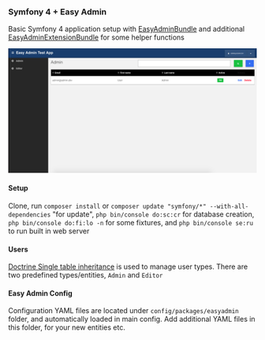 ### Symfony 4 + Easy Admin

Basic Symfony 4 application setup with [EasyAdminBundle](https://github.com/EasyCorp/EasyAdminBundle) and additional [EasyAdminExtensionBundle](https://github.com/alterphp/EasyAdminExtensionBundle) for some helper functions

![Easy Admin](public/easy-admin.png)

#### Setup

Clone, run `composer install` or `composer update "symfony/*" --with-all-dependencies` "for update", `php bin/console do:sc:cr` for database creation, `php bin/console do:fi:lo -n` for some fixtures, and `php bin/console se:ru` to run built in web server

#### Users

[Doctrine Single table inheritance](https://www.doctrine-project.org/projects/doctrine-orm/en/2.6/reference/inheritance-mapping.html#single-table-inheritance) is used to manage user types. There are two predefined types/entities, `Admin` and `Editor`

#### Easy Admin Config

Configuration YAML files are located under `config/packages/easyadmin` folder, and automatically loaded in main config. Add additional YAML files in this folder, for your new entities etc.